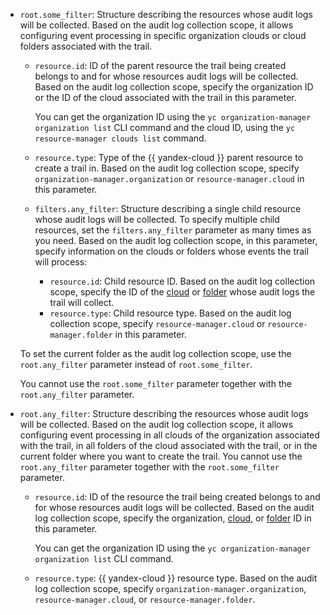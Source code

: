 
* `root.some_filter`: Structure describing the resources whose audit logs will be collected. Based on the audit log collection scope, it allows configuring event processing in specific organization clouds or cloud folders associated with the trail.

   * `resource.id`: ID of the parent resource the trail being created belongs to and for whose resources audit logs will be collected. Based on the audit log collection scope, specify the organization ID or the ID of the cloud associated with the trail in this parameter.

      You can get the organization ID using the `yc organization-manager organization list` CLI command and the cloud ID, using the `yc resource-manager clouds list` command.
   * `resource.type`: Type of the {{ yandex-cloud }} parent resource to create a trail in. Based on the audit log collection scope, specify `organization-manager.organization` or `resource-manager.cloud` in this parameter.
   * `filters.any_filter`: Structure describing a single child resource whose audit logs will be collected. To specify multiple child resources, set the `filters.any_filter` parameter as many times as you need. Based on the audit log collection scope, in this parameter, specify information on the clouds or folders whose events the trail will process:

      * `resource.id`: Child resource ID. Based on the audit log collection scope, specify the ID of the [cloud](../../resource-manager/operations/cloud/get-id.md) or [folder](../../resource-manager/operations/folder/get-id.md) whose audit logs the trail will collect.
      * `resource.type`: Child resource type. Based on the audit log collection scope, specify `resource-manager.cloud` or `resource-manager.folder` in this parameter.

   To set the current folder as the audit log collection scope, use the `root.any_filter` parameter instead of `root.some_filter`.

   You cannot use the `root.some_filter` parameter together with the `root.any_filter` parameter.

* `root.any_filter`: Structure describing the resources whose audit logs will be collected. Based on the audit log collection scope, it allows configuring event processing in all clouds of the organization associated with the trail, in all folders of the cloud associated with the trail, or in the current folder where you want to create the trail. You cannot use the `root.any_filter` parameter together with the `root.some_filter` parameter.
   * `resource.id`: ID of the resource the trail being created belongs to and for whose resources audit logs will be collected. Based on the audit log collection scope, specify the organization, [cloud](../../resource-manager/operations/cloud/get-id.md), or [folder](../../resource-manager/operations/folder/get-id.md) ID in this parameter.

      You can get the organization ID using the `yc organization-manager organization list` CLI command.
   * `resource.type`: {{ yandex-cloud }} resource type. Based on the audit log collection scope, specify `organization-manager.organization`, `resource-manager.cloud`, or `resource-manager.folder`.
